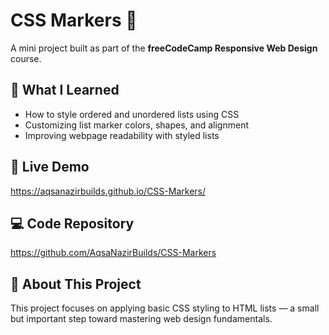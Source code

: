 # CSS Markers 🎯

A mini project built as part of the **freeCodeCamp Responsive Web Design** course.

## 🧠 What I Learned
- How to style ordered and unordered lists using CSS
- Customizing list marker colors, shapes, and alignment
- Improving webpage readability with styled lists

## 🔗 Live Demo
https://aqsanazirbuilds.github.io/CSS-Markers/

## 💻 Code Repository
https://github.com/AqsaNazirBuilds/CSS-Markers

## 🌱 About This Project
This project focuses on applying basic CSS styling to HTML lists — a small but important step toward mastering web design fundamentals.
